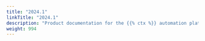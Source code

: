 ```yaml
---
title: "2024.1"
linkTitle: "2024.1"
description: "Product documentation for the {{% ctx %}} automation platform, including guides, tutorials and reference documentation."
weight: 994
---
```

